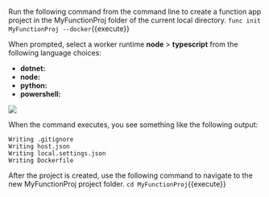 Run the following command from the command line to create a function app project in the MyFunctionProj folder of the current local directory. 
`func init MyFunctionProj --docker`{{execute}}

When prompted, select a worker runtime **node** > **typescript** from the following language choices:

- **dotnet:** 
- **node:** 
- **python:** 
- **powershell:** 

![](https://github.com/fenago/katacoda-scenarios/raw/master/azure-functions/azure-functions-docker/steps/3/1.JPG)

When the command executes, you see something like the following output:

```
Writing .gitignore
Writing host.json
Writing local.settings.json
Writing Dockerfile
```

After the project is created, use the following command to navigate to the new MyFunctionProj project folder.
`cd MyFunctionProj`{{execute}}


